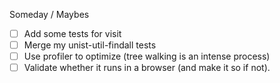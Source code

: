 Someday / Maybes
- [ ] Add some tests for visit
- [ ] Merge my unist-util-findall tests
- [ ] Use profiler to optimize (tree walking is an intense process)
- [ ] Validate whether it runs in a browser (and make it so if not).
